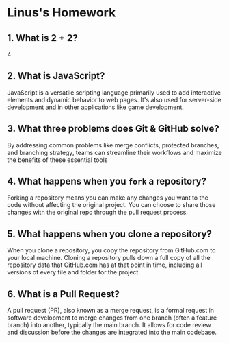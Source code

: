 # Linus's Homework

## 1. What is 2 + 2?

4

## 2. What is JavaScript?

JavaScript is a versatile scripting language primarily used to add interactive elements and dynamic behavior to web pages. It's also used for server-side development and in other applications like game development. 

## 3. What three problems does Git & GitHub solve?

By addressing common problems like merge conflicts, protected branches, and branching strategy, teams can streamline their workflows and maximize the benefits of these essential tools

## 4. What happens when you `fork` a repository?

Forking a repository means you can make any changes you want to the code without affecting the original project. You can choose to share those changes with the original repo through the pull request process.

## 5. What happens when you clone a repository?

When you clone a repository, you copy the repository from GitHub.com to your local machine. Cloning a repository pulls down a full copy of all the repository data that GitHub.com has at that point in time, including all versions of every file and folder for the project.

## 6. What is a Pull Request?

A pull request (PR), also known as a merge request, is a formal request in software development to merge changes from one branch (often a feature branch) into another, typically the main branch. It allows for code review and discussion before the changes are integrated into the main codebase. 